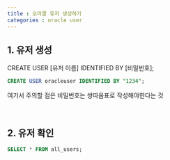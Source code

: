 ```yaml
---
title : 오라클 유저 생성하기
categories : oracle user
---
```



## 1. 유저 생성



CREATE USER [유저 이름] IDENTIFIED BY [비밀번호];

```sql
CREATE USER oracleuser IDENTIFIED BY "1234";
```

여기서 주의할 점은 비밀번호는 쌍따옴표로 작성해야한다는 것

<br>

## 2. 유저 확인
```sql
SELECT * FROM all_users;
```



